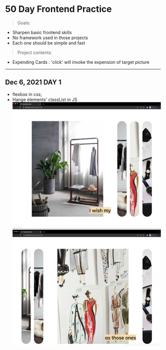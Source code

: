 # 50 Day Frontend Practice
> Goals:
* Sharpen basic frontend skills
* No framework used in those projects
* Each one should be simple and fast

> Project contents:
* Expending Cards : 'click' will invoke the expension of target picture
<hr/>

## Dec 6, 2021  DAY 1

* flexbox in css; 
* Hange elements' classList in JS
![Demo](https://github.com/JiangyanLiNEU/50DayFrontend/blob/main/readmeIMG/1-1.png)
![Demo](https://github.com/JiangyanLiNEU/50DayFrontend/blob/main/readmeIMG/1-2.png)

